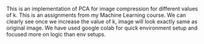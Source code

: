 This is an implementation of PCA for image compression for different values of k. This is an assignments from my Machine Learning course. We can clearly see once we increase the value of k, image will look exactly same as original image.
We have used google colab for quick environment setup and focused more on logic than env setups.
